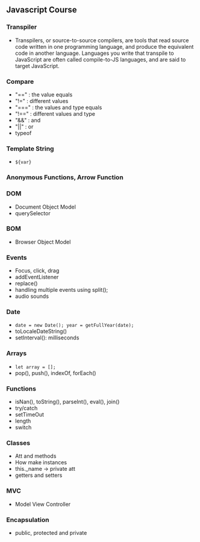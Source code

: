 ## Javascript Course

### Transpiler
 - Transpilers, or source-to-source compilers, are tools that read source code written in one programming language, and produce the equivalent code in another language. Languages you write that transpile to JavaScript are often called compile-to-JS languages, and are said to target JavaScript. 

### Compare
 - "==" : the value equals
 - "!=" : different values
 - "===" : the values and type equals
 - "!==" : different values and type
 - "&&" : and
 - "||" : or
 - typeof

### Template String
 - `${var}`

### Anonymous Functions, Arrow Function

### DOM
 - Document Object Model
 - querySelector


### BOM
- Browser Object Model

### Events
 - Focus, click, drag
 - addEventListener
 - replace()
 - handling multiple events using split();
 - audio sounds

### Date
 - `date = new Date(); year = getFullYear(date);`
 - toLocaleDateString()
 - setInterval(): milliseconds

### Arrays
 - `let array = [];`
 - pop(), push(), indexOf, forEach()

### Functions
 - isNan(), toString(), parseInt(), eval(), join()
 - try/catch
 - setTimeOut
 - length
 - switch

### Classes
 - Att and methods
 - How make instances
 - this._name -> private att
 - getters and setters

### MVC
 - Model View Controller

### Encapsulation
- public, protected and private